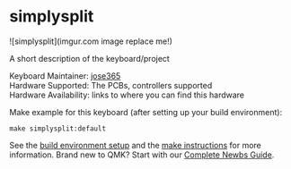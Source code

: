 # simplysplit

![simplysplit](imgur.com image replace me!)

A short description of the keyboard/project

Keyboard Maintainer: [jose365](https://github.com/jose365sc)  
Hardware Supported: The PCBs, controllers supported  
Hardware Availability: links to where you can find this hardware

Make example for this keyboard (after setting up your build environment):

    make simplysplit:default

See the [build environment setup](https://docs.qmk.fm/#/getting_started_build_tools) and the [make instructions](https://docs.qmk.fm/#/getting_started_make_guide) for more information. Brand new to QMK? Start with our [Complete Newbs Guide](https://docs.qmk.fm/#/newbs).
